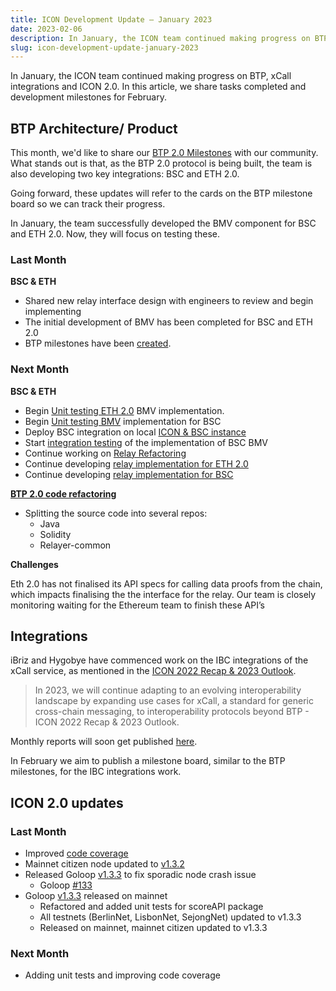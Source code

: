```yaml
---
title: ICON Development Update – January 2023
date: 2023-02-06
description: In January, the ICON team continued making progress on BTP, xCall integrations and ICON 2.0. In this article, we share tasks completed and development milestones for February.
slug: icon-development-update-january-2023
---
```


In January, the ICON team continued making progress on BTP, xCall integrations and ICON 2.0. In this article, we share tasks completed and development milestones for February.

## BTP Architecture/ Product

This month, we'd like to share our [BTP 2.0 Milestones](https://iconfoundation.notion.site/BTP-Milestones-78dbe0023a0144ba9c53db9558ac7cf5) with our community. What stands out is that, as the BTP 2.0 protocol is being built, the team is also developing two key integrations: BSC and ETH 2.0.

Going forward, these updates will refer to the cards on the BTP milestone board so we can track their progress.

In January, the team successfully developed the BMV component for BSC and ETH 2.0. Now, they will focus on testing these.

### Last Month

**BSC & ETH**

- Shared new relay interface design with engineers to review and begin implementing
- The initial development of BMV has been completed for BSC and ETH 2.0
- BTP milestones have been [created](https://www.notion.so/BTP-Milestones-78dbe0023a0144ba9c53db9558ac7cf5).

### Next Month

**BSC & ETH**

- Begin [Unit testing ETH 2.0](https://www.notion.so/Unit-Test-BMV-for-ETH-2-0-eb52eafdbc0e496596fbd27d5c5ecdc9) BMV implementation.
- Begin [Unit testing BMV](https://www.notion.so/Unit-Test-BMV-for-BSC-5950cab5c9a145c9821240d20782ab5f) implementation for BSC
- Deploy BSC integration on local [ICON & BSC instance](https://www.notion.so/Deploy-BSC-integration-on-local-ICON-BSC-instance-2a9e98e7d6a24a158d4481bf6bc3d9ff)
- Start [integration testing](https://www.notion.so/Test-BSC-integration-on-local-ICON-BSC-instances-1b4241a97347447aaf626031ea46f07c) of the implementation of BSC BMV
- Continue working on [Relay Refactoring](https://www.notion.so/Relay-refactoring-c484ac1c038242baa11da5b15d91a226)
- Continue developing [relay implementation for ETH 2.0](https://www.notion.so/Develop-relay-for-ETH-2-0-3ee0ee535e28408eaf8698bfc01e1500)
- Continue developing [relay implementation for BSC](https://www.notion.so/Develop-relay-for-BSC-3a21bf06b7ff450ab91046c9187658d3)

**[BTP 2.0 code refactoring](https://www.notion.so/BTP-2-0-code-refactoring-337aa608385449aca6656cbc065a4419)**

- Splitting the source code into several repos:
    - Java
    - Solidity
    - Relayer-common

**Challenges**

Eth 2.0 has not finalised its API specs for calling data proofs from the chain, which impacts finalising the the interface for the relay. Our team is closely monitoring waiting for the Ethereum team to finish these API’s

## Integrations

iBriz and Hygobye have commenced work on the IBC integrations of the xCall service, as mentioned in the [ICON 2022 Recap & 2023 Outlook](https://icon.community/blog/2023/icon-2022-recap-and-2023-outlook/). 

> In 2023, we will continue adapting to an evolving interoperability landscape by expanding use cases for xCall, a standard for generic cross-chain messaging, to interoperability protocols beyond BTP - ICON 2022 Recap & 2023 Outlook.

Monthly reports will soon get published [here](https://github.com/icon-project/grants-program/tree/main/progress-reports/ibc-integration).

In February we aim to publish a milestone board, similar to the BTP milestones, for the IBC integrations work.

## ICON 2.0 updates

### Last Month

- Improved [code coverage](https://app.codecov.io/gh/icon-project/goloop/tree/master)
- Mainnet citizen node updated to [v1.3.2](https://github.com/icon-project/goloop/releases/tag/v1.3.2)
- Released Goloop [v1.3.3](https://github.com/icon-project/goloop/releases/tag/v1.3.3) to fix sporadic node crash issue
    - Goloop [#133](https://github.com/icon-project/goloop/issues/133)
- Goloop [v1.3.3](https://github.com/icon-project/goloop/releases/tag/v1.3.3) released on mainnet
    - Refactored and added unit tests for scoreAPI package
    - All testnets (BerlinNet, LisbonNet, SejongNet) updated to v1.3.3
    - Released on mainnet, mainnet citizen updated to v1.3.3

### Next Month

- Adding unit tests and improving code coverage